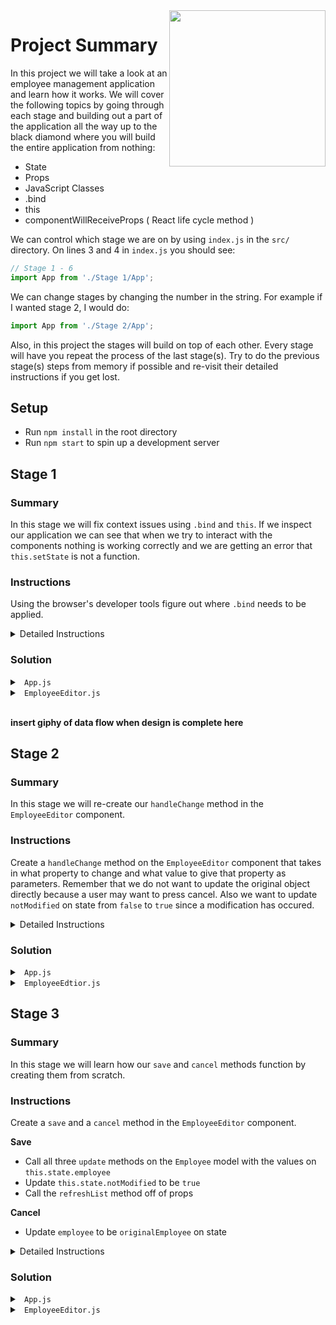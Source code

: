 <img src="https://devmounta.in/img/logowhiteblue.png" width="250" align="right">

# Project Summary

In this project we will take a look at an employee management application and learn how it works. We will cover the following topics by going through each stage and building out a part of the application all the way up to the black diamond where you will build the entire application from nothing: 

* State
* Props
* JavaScript Classes
* .bind
* this
* componentWillReceiveProps ( React life cycle method )

We can control which stage we are on by using `index.js` in the `src/` directory. On lines 3 and 4 in `index.js` you should see:

```js
// Stage 1 - 6
import App from './Stage 1/App';
```

We can change stages by changing the number in the string. For example if I wanted stage 2, I would do: 

```js
import App from './Stage 2/App';
```

Also, in this project the stages will build on top of each other. Every stage will have you repeat the process of the last stage(s). Try to do the previous stage(s) steps from memory if possible and re-visit their detailed instructions if you get lost.

## Setup

* Run `npm install` in the root directory
* Run `npm start` to spin up a development server

## Stage 1

### Summary

In this stage we will fix context issues using `.bind` and `this`. If we inspect our application we can see that when we try to interact with the components nothing is working correctly and we are getting an error that `this.setState` is not a function.

### Instructions

Using the browser's developer tools figure out where `.bind` needs to be applied.

<details>

<summary> Detailed Instructions </summary>

<br />

The first error that you should encounter is when clicking on an employee. This error is happening when the `selectEmployee` method on `App` gets called from the `employeeList` component. What's happening here? We're losing our context of `this`. 

First let's cover the data flow to figure out why our context is getting lost. Inside of `App.js` we can see on line 37 we are rendering in our `EmployeeList` component with two props. One of those props being our `selectEmployee` method on `App`. This means that inside of the `employeeList` component it can access the method through `this.props.selectEmployee`. We are then using the `selectEmployee` prop on line 13 in `EmployeeList` in combination with an `onClick` event. 

Because of this current setup when the `selectEmployee` method gets called from `employeeList` `this` does not refer to the `App` class which has a `setState` method. `this` refers to the props on the `EmployeeList` component. We can prove that by adding a `console.log(this)` before `this.setState({})` gets called in the `selectEmployee` method. The log should look similiar to:

```js
{
  employees: [],
  selectEmployee: function
}
```

So if the `App` component has the method of `setState` how can we keep our context of `this` when calling the method in `EmployeeList`? We can `bind` it when the context of `this` equals the `App` component. In `App.js` when we render the `EmployeeList` component we can modify the prop `selectEmployee` to `this.selectEmployee.bind(this)`. Now our `selectEmployee` method should be working properly and updating the `EmployeeEditor` component on the right.

<details>

<summary> <code> App.js </code> </summary>

```jsx
import React, { Component } from 'react';
import './App.css';

import Employee from './models/Employee';

import Header from './components/Header/Header';
import EmployeeList from './components/EmployeeList/EmployeeList';
import EmployeeEditor from './components/EmployeeEditor/EmployeeEditor';

class App extends Component {
  constructor() {
    super();
    this.state = {
      employees: [ new Employee(0, 'James Bob', 3863089275, 'Baller'), new Employee(1, 'Smith John', 383492342, 'Ballerrrr') ],
      selectedEmployee: null
    };
  }

  selectEmployee(employee) {
    this.setState({ selectedEmployee: employee });
  }

  refresh() {
    this.setState(this.state);
  }

  render() {
    return (
      <div id="app">
        <Header />
        <div id="main-container">
          <EmployeeList employees={this.state.employees} selectEmployee={ this.selectEmployee.bind(this) } />
          <EmployeeEditor selected={this.state.selectedEmployee} refreshList={ this.refresh } />
        </div>
      </div>
    )
  }
}

export default App;
```
</details>

<br />

The next error we should encounter is that the `save` and `cancel` buttons in the `EmployeeEditor` component are not working. Based on the error message in the browser debugger, it appears that `this` is equal to null when inside of the `save` and `cancel` methods. Since state exists on the component, we want to use `bind` when `this` equals the component. In our `onClick` methods we can `.bind(this)` to get the correct context.

```jsx
<button disabled={this.state.notModified} onClick={ this.save.bind(this) }> Save </button>
<button disabled={this.state.notModified} onClick={ this.cancel.bind(this) }> Cancel </button>
```

This will fix our `cancel` button context issue however you'll notice that `save` still has a context issue. This is because it calls a method passed down as a prop called `refreshList`. `refreshList` handles updating the `EmployeeList` names on the left hand side. If we add a `console.log(this)` we'll see it has a similiar issue of `this` referring to the object of props. If we `.bind(this)` when we pass the method down as a prop, just like we did for `selectEmployee`, then `this` will have the correct context.

<details>

<summary> <code> App.js </code> </summary>

```jsx
import React, { Component } from 'react';
import './App.css';

import Employee from './models/Employee';

import Header from './components/Header/Header';
import EmployeeList from './components/EmployeeList/EmployeeList';
import EmployeeEditor from './components/EmployeeEditor/EmployeeEditor';

class App extends Component {
  constructor() {
    super();
    this.state = {
      employees: [ new Employee(0, 'James Bob', 3863089275, 'Baller'), new Employee(1, 'Smith John', 383492342, 'Ballerrrr') ],
      selectedEmployee: null
    };
  }

  selectEmployee(employee) {
    this.setState({ selectedEmployee: employee });
  }

  refresh() {
    this.setState(this.state);
  }

  render() {
    return (
      <div id="app">
        <Header />
        <div id="main-container">
          <EmployeeList employees={this.state.employees} selectEmployee={ this.selectEmployee.bind(this) } />
          <EmployeeEditor selected={this.state.selectedEmployee} refreshList={ this.refresh.bind(this) } />
        </div>
      </div>
    )
  }
}

export default App;
```

</details>

<details>

<summary> <code> EmployeeEditor.js </code> </summary>

```jsx
import React, { Component } from 'react';
import './EmployeeEditor.css';

import '../../models/Employee';

class EmployeeEditor extends Component {

  componentWillReceiveProps(props) {
    this.setState({ employee: props.selected, originalEmployee: props.selected, notModified: true });
  }

  constructor() {
    super();
    this.state = {
      employee: null,
      originalEmployee: null,
      notModified: true
    };
  }

  handleChange(prop, val) {
    if ( this.state.notModified ) {
      this.setState({ notModified: false });
    }

    var employee = Object.assign({}, this.state.employee);
    employee[prop] = val;
    this.setState({ employee: employee });
  }

  save() {
    this.state.originalEmployee.updateName(this.state.employee.name);
    this.state.originalEmployee.updatePhone(this.state.employee.phone);
    this.state.originalEmployee.updateTitle(this.state.employee.title);
    this.setState({ notModified: true });
    this.props.refreshList();
  }

  cancel() {
    this.setState({ employee: this.state.originalEmployee });
  }

  render() {
    return (
      <div id="editor-container">
        { 
          this.state.employee
          ? 
          <div id="employee-card">
            <p> Employee ID: { this.state.employee.id } </p>
            <p> Name </p>
            <input value={ this.state.employee.name } onChange={ (e) => { this.handleChange('name', e.target.value) } }></input>
            <p> Phone </p>
            <input value={ this.state.employee.phone } onChange={ (e) => { this.handleChange('phone', e.target.value) } }></input>
            <p> Title </p>
            <input value={ this.state.employee.title } onChange={ (e) => { this.handleChange('title', e.target.value) } }></input>

            <br />
            <br />
            <button disabled={this.state.notModified} onClick={ this.save.bind(this) }> Save </button>
            <button disabled={this.state.notModified} onClick={ this.cancel.bind(this) }> Cancel </button>
          </div>
          :
          <p> No Employee Selected </p>
        }
       
      </div>
    )
  }
}

export default EmployeeEditor;
```

</details>

</details>

### Solution

<details>

<summary> <code> App.js </code> </summary>

```jsx
import React, { Component } from 'react';
import './App.css';

import Employee from './models/Employee';

import Header from './components/Header/Header';
import EmployeeList from './components/EmployeeList/EmployeeList';
import EmployeeEditor from './components/EmployeeEditor/EmployeeEditor';

class App extends Component {
  constructor() {
    super();
    this.state = {
      employees: [ new Employee(0, 'James Bob', 3863089275, 'Baller'), new Employee(1, 'Smith John', 383492342, 'Ballerrrr') ],
      selectedEmployee: null
    };
  }

  selectEmployee(employee) {
    this.setState({ selectedEmployee: employee });
  }

  refresh() {
    this.setState(this.state);
  }

  render() {
    return (
      <div id="app">
        <Header />
        <div id="main-container">
          <EmployeeList employees={this.state.employees} selectEmployee={ this.selectEmployee.bind(this) } />
          <EmployeeEditor selected={this.state.selectedEmployee} refreshList={ this.refresh.bind(this) } />
        </div>
      </div>
    )
  }
}

export default App;
```

</details>

<details>

<summary> <code> EmployeeEditor.js </code> </summary>

```jsx
import React, { Component } from 'react';
import './EmployeeEditor.css';

import '../../models/Employee';

class EmployeeEditor extends Component {

  componentWillReceiveProps(props) {
    this.setState({ employee: props.selected, originalEmployee: props.selected, notModified: true });
  }

  constructor() {
    super();
    this.state = {
      employee: null,
      originalEmployee: null,
      notModified: true
    };
  }

  handleChange(prop, val) {
    if ( this.state.notModified ) {
      this.setState({ notModified: false });
    }

    var employee = Object.assign({}, this.state.employee);
    employee[prop] = val;
    this.setState({ employee: employee });
  }

  save() {
    this.state.originalEmployee.updateName(this.state.employee.name);
    this.state.originalEmployee.updatePhone(this.state.employee.phone);
    this.state.originalEmployee.updateTitle(this.state.employee.title);
    this.setState({ notModified: true });
    this.props.refreshList();
  }

  cancel() {
    this.setState({ employee: this.state.originalEmployee });
  }

  render() {
    return (
      <div id="editor-container">
        { 
          this.state.employee
          ? 
          <div id="employee-card">
            <p> Employee ID: { this.state.employee.id } </p>
            <p> Name </p>
            <input value={ this.state.employee.name } onChange={ (e) => { this.handleChange('name', e.target.value) } }></input>
            <p> Phone </p>
            <input value={ this.state.employee.phone } onChange={ (e) => { this.handleChange('phone', e.target.value) } }></input>
            <p> Title </p>
            <input value={ this.state.employee.title } onChange={ (e) => { this.handleChange('title', e.target.value) } }></input>

            <br />
            <br />
            <button disabled={this.state.notModified} onClick={ this.save.bind(this) }> Save </button>
            <button disabled={this.state.notModified} onClick={ this.cancel.bind(this) }> Cancel </button>
          </div>
          :
          <p> No Employee Selected </p>
        }
       
      </div>
    )
  }
}

export default EmployeeEditor;
```

</details>

<br />

<b>insert giphy of data flow when design is complete here</b>

## Stage 2

### Summary

In this stage we will re-create our `handleChange` method in the `EmployeeEditor` component.

### Instructions

Create a `handleChange` method on the `EmployeeEditor` component that takes in what property to change and what value to give that property as parameters. Remember that we do not want to update the original object directly because a user may want to press cancel. Also we want to update `notModified` on state from `false` to `true` since a modification has occured. 

<details>

<summary> Detailed Instructions </summary>

<br />

Well start by creating the skeleton of our method:

```jsx
handleChange(prop, val) {

}
```

The next thing we'll want to do is change the `notModified` property on state from `false` to `true`. When we update this property on state the Save and Cancel buttons will no longer be disabled ( allowing a user to click on them ). We also only need to update this property if it is false, so let's add an if statement to wrap our `setState` call.

```jsx
handleChange(prop, val) {
  if ( this.state.notModified ) {
    this.setState({ notModified })
  }
}
```


</details>

### Solution

<details>

<summary> <code> App.js </code> </summary>

```jsx
import React, { Component } from 'react';
import './App.css';

import Employee from './models/Employee';

import Header from './components/Header/Header';
import EmployeeList from './components/EmployeeList/EmployeeList';
import EmployeeEditor from './components/EmployeeEditor/EmployeeEditor';

class App extends Component {
  constructor() {
    super();
    this.state = {
      employees: [ new Employee(0, 'James Bob', 3863089275, 'Baller'), new Employee(1, 'Smith John', 383492342, 'Ballerrrr') ],
      selectedEmployee: null
    };
  }

  selectEmployee(employee) {
    this.setState({ selectedEmployee: employee });
  }

  refresh() {
    this.setState(this.state);
  }

  render() {
    return (
      <div id="app">
        <Header />
        <div id="main-container">
          <EmployeeList employees={this.state.employees} selectEmployee={ this.selectEmployee.bind(this) } />
          <EmployeeEditor selected={this.state.selectedEmployee} refreshList={ this.refresh.bind(this) } />
        </div>
      </div>
    )
  }
}

export default App;

```

</details>

<details>

<summary> <code> EmployeeEdtior.js </code> </summary>

```jsx
import React, { Component } from 'react';
import './EmployeeEditor.css';

class EmployeeEditor extends Component {
  componentWillReceiveProps(props) {
    this.setState({ employee: props.selected, originalEmployee: props.selected, notModified: true });
  }

  constructor() {
    super();
    this.state = {
      employee: null,
      originalEmployee: null,
      notModified: true
    };
  }

  handleChange(prop, val) {
    if ( this.state.notModified ) {
      this.setState({ notModified: false });
    }

    var employee = Object.assign({}, this.state.employee);
    employee[prop] = val;
    this.setState({ employee: employee });
  }

  save() {
    this.state.originalEmployee.updateName(this.state.employee.name);
    this.state.originalEmployee.updatePhone(this.state.employee.phone);
    this.state.originalEmployee.updateTitle(this.state.employee.title);
    this.setState({ notModified: true });
    this.props.refreshList();
  }

  cancel() {
    this.setState({ employee: this.state.originalEmployee });
  }

  render() {
    return (
      <div id="editor-container">
        { 
          this.state.employee
          ? 
          <div id="employee-card">
            <p> Employee ID: { this.state.employee.id } </p>
            <p> Name </p>
            <input value={ this.state.employee.name } onChange={ (e) => { this.handleChange('name', e.target.value) } }></input>
            <p> Phone </p>
            <input value={ this.state.employee.phone } onChange={ (e) => { this.handleChange('phone', e.target.value) } }></input>
            <p> Title </p>
            <input value={ this.state.employee.title } onChange={ (e) => { this.handleChange('title', e.target.value) } }></input>

            <br />
            <br />
            <button disabled={this.state.notModified} onClick={ this.save.bind(this) }> Save </button>
            <button disabled={this.state.notModified} onClick={ this.cancel.bind(this) }> Cancel </button>
          </div>
          :
          <p> No Employee Selected </p>
        }
       
      </div>
    )
  }
}

export default EmployeeEditor;
```

</details>

## Stage 3

### Summary

In this stage we will learn how our `save` and `cancel` methods function by creating them from scratch. 

### Instructions

Create a `save` and a `cancel` method in the `EmployeeEditor` component. 

<b> Save </b>
* Call all three `update` methods on the `Employee` model with the values on `this.state.employee`
* Update `this.state.notModified` to be `true`
* Call the `refreshList` method off of props

<b> Cancel </b>
* Update `employee` to be `originalEmployee` on state

<details>

<summary> Detailed Instructions </summary>

<br />

Let's begin by adding empty methods to the `EmployeeEditor` component. 

<details>

<summary> <code> Empty Methods </code> </summary>

```jsx
save() {

}

cancel() {

}
```

</details>

<br />

Now let's dive into each of them. Let's start with `save`. On saving an employee we want to update its record in the original array that is being stored in `App.js`. If we take a look at that array of employees we'll notice that each employee is a new instance of the `Employee` model. We can check out the `Employee` model by going into `src/Stage 2/models/Employee.js`. 

```js
export default class Employee {
  constructor(id, name, phone, title) {
    this.id = id;
    this.name = name;
    this.phone = phone;
    this.title = title;
  }
  
  updateName(name) {
    this.name = name;
  }

  updatePhone(phone) {
    this.phone = phone;
  }

  updateTitle(title) {
    this.title = title;
  }
}
```

We'll see that our `Employee` class has three prototypes: `updateName`, `updatePhone`, and `updateTitle`. We can use these to update each individual employee. 

Since there is such a minimal amount to update on the employee we'll make our `save` method call all three prototypes whether or not all three have been changed.

</details>

### Solution

<details>

<summary> <code> App.js </code> </summary>

```jsx
import React, { Component } from 'react';
import './App.css';

import Employee from './models/Employee';

import Header from './components/Header/Header';
import EmployeeList from './components/EmployeeList/EmployeeList';
import EmployeeEditor from './components/EmployeeEditor/EmployeeEditor';

class App extends Component {
  constructor() {
    super();
    this.state = {
      employees: [ new Employee(0, 'James Bob', 3863089275, 'Baller'), new Employee(1, 'Smith John', 383492342, 'Ballerrrr') ],
      selectedEmployee: null
    };
  }

  selectEmployee(employee) {
    this.setState({ selectedEmployee: employee });
  }

  refresh() {
    this.setState(this.state);
  }

  render() {
    return (
      <div id="app">
        <Header />
        <div id="main-container">
          <EmployeeList employees={this.state.employees} selectEmployee={ this.selectEmployee.bind(this) } />
          <EmployeeEditor selected={this.state.selectedEmployee} refreshList={ this.refresh.bind(this) } />
        </div>
      </div>
    )
  }
}

export default App;
```

</details>

<details>

<summary> <code> EmployeeEditor.js </code> </summary>

```jsx
import React, { Component } from 'react';
import './EmployeeEditor.css';

class EmployeeEditor extends Component {
  componentWillReceiveProps(props) {
    this.setState({ employee: props.selected, originalEmployee: props.selected, notModified: true });
  }

  constructor() {
    super();
    this.state = {
      employee: null,
      originalEmployee: null,
      notModified: true
    };
  }

  handleChange(prop, val) {
    if ( this.state.notModified ) {
      this.setState({ notModified: false });
    }

    var employee = Object.assign({}, this.state.employee);
    employee[prop] = val;
    this.setState({ employee: employee });
  }

  save() {
    this.state.originalEmployee.updateName(this.state.employee.name);
    this.state.originalEmployee.updatePhone(this.state.employee.phone);
    this.state.originalEmployee.updateTitle(this.state.employee.title);
    this.setState({ notModified: true });
    this.props.refreshList();
  }

  cancel() {
    this.setState({ employee: this.state.originalEmployee });
  }

  render() {
    return (
      <div id="editor-container">
        { 
          this.state.employee
          ? 
          <div id="employee-card">
            <p> Employee ID: { this.state.employee.id } </p>
            <p> Name </p>
            <input value={ this.state.employee.name } onChange={ (e) => { this.handleChange('name', e.target.value) } }></input>
            <p> Phone </p>
            <input value={ this.state.employee.phone } onChange={ (e) => { this.handleChange('phone', e.target.value) } }></input>
            <p> Title </p>
            <input value={ this.state.employee.title } onChange={ (e) => { this.handleChange('title', e.target.value) } }></input>

            <br />
            <br />
            <button disabled={this.state.notModified} onClick={ this.save.bind(this) }> Save </button>
            <button disabled={this.state.notModified} onClick={ this.cancel.bind(this) }> Cancel </button>
          </div>
          :
          <p> No Employee Selected </p>
        }
       
      </div>
    )
  }
}

export default EmployeeEditor;
```

</details>